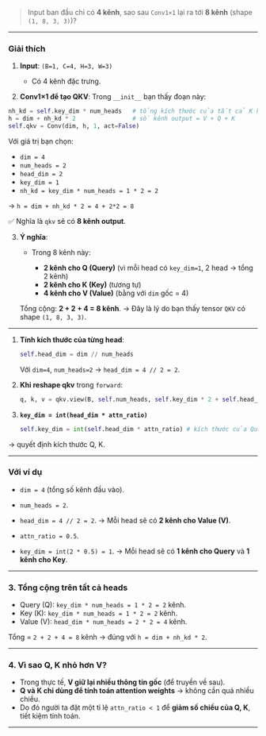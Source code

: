 
> Input ban đầu chỉ có **4 kênh**, sao sau `Conv1×1` lại ra tới **8 kênh** (shape `(1, 8, 3, 3)`)?

---

### Giải thích

1. **Input**: `(B=1, C=4, H=3, W=3)`

   * Có 4 kênh đặc trưng.

2. **Conv1×1 để tạo QKV**:
   Trong `__init__` bạn thấy đoạn này:

```python
nh_kd = self.key_dim * num_heads   # tổng kích thước của tất cả K hoặc Q
h = dim + nh_kd * 2                # số kênh output = V + Q + K
self.qkv = Conv(dim, h, 1, act=False)
```

   Với giá trị bạn chọn:

   * `dim = 4`
   * `num_heads = 2`
   * `head_dim = 2`
   * `key_dim = 1`
   * `nh_kd = key_dim * num_heads = 1 * 2 = 2`

   → `h = dim + nh_kd * 2 = 4 + 2*2 = 8`

   ✅ Nghĩa là `qkv` sẽ có **8 kênh output**.

3. **Ý nghĩa**:

   * Trong 8 kênh này:

     * **2 kênh cho Q (Query)** (vì mỗi head có `key_dim=1`, 2 head → tổng 2 kênh)
     * **2 kênh cho K (Key)** (tương tự)
     * **4 kênh cho V (Value)** (bằng với `dim` gốc = 4)

   Tổng cộng: **2 + 2 + 4 = 8 kênh**.
   → Đây là lý do bạn thấy tensor `QKV` có shape `(1, 8, 3, 3)`.
---

1. **Tính kích thước của từng head**:

   ```python
   self.head_dim = dim // num_heads
   ```

   Với `dim=4`, `num_heads=2` → `head_dim = 4 // 2 = 2`.

2. **Khi reshape qkv** trong `forward`:

   ```python
   q, k, v = qkv.view(B, self.num_heads, self.key_dim * 2 + self.head_dim, N)...
   ```

3. **`key_dim = int(head_dim * attn_ratio)`**  
    ```python
    self.key_dim = int(self.head_dim * attn_ratio) # kích thước của Query/Key
    ```
→ quyết định kích thước Q, K.

---

###  Với ví dụ 

* `dim = 4` (tổng số kênh đầu vào).

* `num_heads = 2`.

* `head_dim = 4 // 2 = 2`.
  → Mỗi head sẽ có **2 kênh cho Value (V)**.

* `attn_ratio = 0.5`.

* `key_dim = int(2 * 0.5) = 1`.
  → Mỗi head sẽ có **1 kênh cho Query** và **1 kênh cho Key**.

---

### 3. Tổng cộng trên tất cả heads

* Query (Q): `key_dim * num_heads = 1 * 2 = 2` kênh.
* Key (K): `key_dim * num_heads = 1 * 2 = 2` kênh.
* Value (V): `head_dim * num_heads = 2 * 2 = 4` kênh.

Tổng = `2 + 2 + 4 = 8` kênh → đúng với `h = dim + nh_kd * 2`.

---

### 4. Vì sao Q, K nhỏ hơn V?

* Trong thực tế, **V giữ lại nhiều thông tin gốc** (để truyền về sau).
* **Q và K chỉ dùng để tính toán attention weights** → không cần quá nhiều chiều.
* Do đó người ta đặt một tỉ lệ `attn_ratio < 1` để **giảm số chiều của Q, K**, tiết kiệm tính toán.

---

